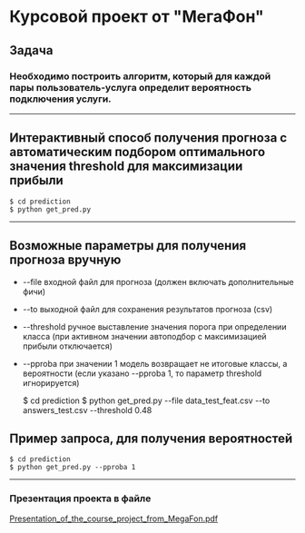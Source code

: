 # Курсовой проект от "МегаФон"

## Задача 
### Необходимо построить  алгоритм, который для каждой пары пользователь-услуга определит вероятность подключения услуги.

---
## Интерактивный способ получения прогноза с автоматическим подбором оптимального значения threshold для максимизации прибыли

    $ cd prediction
    $ python get_pred.py  

---
## Возможные параметры для получения прогноза вручную


* --file входной файл для прогноза (должен включать дополнительные фичи)
* --to выходной файл для сохранения результатов прогноза (csv)
* --threshold ручное выставление значения порога при определении класса (при активном значении автоподбор с максимизацией прибыли отключается)
* --pproba при значении 1 модель возвращает не итоговые классы, а вероятности (если указано --pproba 1, то параметр threshold игнорируется)


    $ cd prediction
    $ python get_pred.py --file data_test_feat.csv --to answers_test.csv --threshold 0.48

## Пример запроса, для получения вероятностей

    $ cd prediction
    $ python get_pred.py --pproba 1

---
### Презентация проекта в файле
[Presentation_of_the_course_project_from_MegaFon.pdf](Presentation_of_the_course_project_from_MegaFon.pdf)
